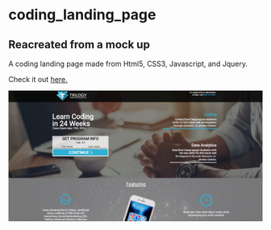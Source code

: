 # coding_landing_page

## Reacreated from a mock up

A coding landing page made from Html5, CSS3, Javascript, and Jquery.

Check it out [here.](https://colesantiago.github.io/coding_landing_page/) 

![page](https://raw.githubusercontent.com/ColeSantiago/coding_landing_page/master/assets/read_me.png)